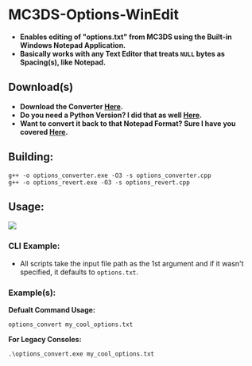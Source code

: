 # MC3DS-Options-WinEdit
- **Enables editing of "options.txt" from MC3DS using the Built-in Windows Notepad Application.**
- **Basically works with any Text Editor that treats `NULL` bytes as Spacing(s), like Notepad.**

## Download(s)
- **Download the Converter [Here](https://github.com/Cracko298/MC3DS-Options-WinEdit/releases/download/v1.1.0/options_converter.exe).**
- **Do you need a Python Version? I did that as well [Here](https://github.com/Cracko298/MC3DS-Options-WinEdit/releases/download/v1.1.0/options_converter.py).**
- **Want to convert it back to that Notepad Format? Sure I have you covered [Here](https://github.com/Cracko298/MC3DS-Options-WinEdit/releases/download/v1.1.0/options_revert.exe).**

## Building:
```
g++ -o options_converter.exe -O3 -s options_converter.cpp
g++ -o options_revert.exe -O3 -s options_revert.cpp
```

## Usage:
![](https://github.com/Cracko298/MC3DS-Options-WinEdit/releases/download/v1.0.0/showoff.gif)
### CLI Example:
- All scripts take the input file path as the 1st argument and if it wasn't specified, it defaults to `options.txt`.

### Example(s):
**Defualt Command Usage:**
```
options_convert my_cool_options.txt
```
**For Legacy Consoles:**
```
.\options_convert.exe my_cool_options.txt
```
